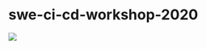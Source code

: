 # swe-ci-cd-workshop-2020

![](https://github.com/ThitipongPurinsjuwan/swe-workshop-2020/workflows/Deploy/badge.svg)
